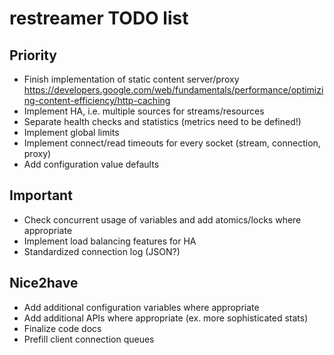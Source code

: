 restreamer TODO list
====================

Priority
--------

* Finish implementation of static content server/proxy
  https://developers.google.com/web/fundamentals/performance/optimizing-content-efficiency/http-caching
* Implement HA, i.e. multiple sources for streams/resources
* Separate health checks and statistics (metrics need to be defined!)
* Implement global limits
* Implement connect/read timeouts for every socket (stream, connection, proxy)
* Add configuration value defaults

Important
---------

* Check concurrent usage of variables and add atomics/locks where appropriate
* Implement load balancing features for HA
* Standardized connection log (JSON?)

Nice2have
---------

* Add additional configuration variables where appropriate
* Add additional APIs where appropriate (ex. more sophisticated stats)
* Finalize code docs
* Prefill client connection queues
